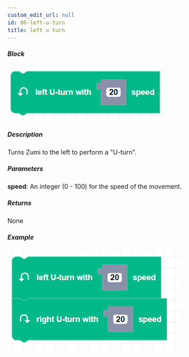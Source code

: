 ```yaml
---
custom_edit_url: null
id: 06-left-u-turn
title: left u turn
---
```


##### Block

![Alt text](left_u_turn.png)

##### Description

Turns Zumi to the left to perform a "U-turn". 

##### Parameters

**speed**: An integer (0 - 100) for the speed of the movement.

##### Returns

None

##### Example

![Alt text](u_turn_example.png)
